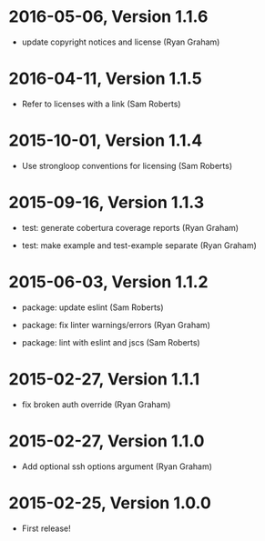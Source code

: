 2016-05-06, Version 1.1.6
=========================

 * update copyright notices and license (Ryan Graham)


2016-04-11, Version 1.1.5
=========================

 * Refer to licenses with a link (Sam Roberts)


2015-10-01, Version 1.1.4
=========================

 * Use strongloop conventions for licensing (Sam Roberts)


2015-09-16, Version 1.1.3
=========================

 * test: generate cobertura coverage reports (Ryan Graham)

 * test: make example and test-example separate (Ryan Graham)


2015-06-03, Version 1.1.2
=========================

 * package: update eslint (Sam Roberts)

 * package: fix linter warnings/errors (Ryan Graham)

 * package: lint with eslint and jscs (Sam Roberts)


2015-02-27, Version 1.1.1
=========================

 * fix broken auth override (Ryan Graham)


2015-02-27, Version 1.1.0
=========================

 * Add optional ssh options argument (Ryan Graham)


2015-02-25, Version 1.0.0
=========================

 * First release!
